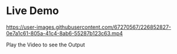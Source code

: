 # Live Demo


https://user-images.githubusercontent.com/67270567/226852827-0e7a1c61-805a-41c4-8ab6-55287b123c63.mp4


Play the Video to see the Output

